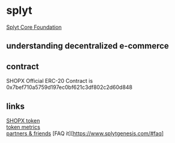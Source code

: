 # splyt
[Splyt Core Foundation](https://www.splytcore.org/)

## understanding decentralized e-commerce

## contract
SHOPX Official ERC-20 Contract is 0x7bef710a5759d197ec0bf621c3df802c2d60d848

## links

[SHOPX token](https://www.splytgenesis.com/#shopx)  
[token metrics](https://www.splytgenesis.com/#metrics)  
[partners & friends](https://www.splytgenesis.com/#partners)
[FAQ it][https://www.splytgenesis.com/#faq]
